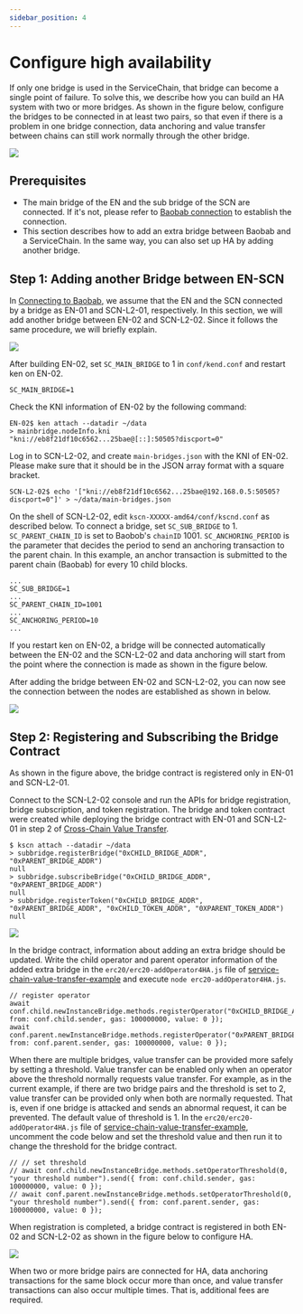 ```yaml
---
sidebar_position: 4
---
```


# Configure high availability

If only one bridge is used in the ServiceChain, that bridge can become a single point of failure. To solve this, we describe how you can build an HA system with two or more bridges. As shown in the figure below, configure the bridges to be connected in at least two pairs, so that even if there is a problem in one bridge connection, data anchoring and value transfer between chains can still work normally through the other bridge.

![](/img/nodes/sc-ha-arch.png)


## Prerequisites <a id="prerequisites"></a>
 - The main bridge of the EN and the sub bridge of the SCN are connected. If it's not, please refer to [Baobab connection](en-scn-connection.md) to establish the connection.
 - This section describes how to add an extra bridge between Baobab and a ServiceChain. In the same way, you can also set up HA by adding another bridge.

## Step 1: Adding another Bridge between EN-SCN <a id="step-1-adding-another-bridge-between-en-scn"></a>

In [Connecting to Baobab](en-scn-connection.md), we assume that the EN and the SCN connected by a bridge as EN-01 and SCN-L2-01, respectively. In this section, we will add another bridge between EN-02 and SCN-L2-02. 
Since it follows the same procedure, we will briefly explain.


![](/img/nodes/sc-ha-add-bridge.png)

After building EN-02, set `SC_MAIN_BRIDGE` to 1 in `conf/kend.conf` and restart ken on EN-02.

```console
SC_MAIN_BRIDGE=1
```

Check the KNI information of EN-02 by the following command: 


```console
EN-02$ ken attach --datadir ~/data
> mainbridge.nodeInfo.kni
"kni://eb8f21df10c6562...25bae@[::]:50505?discport=0"
```

Log in to SCN-L2-02, and create `main-bridges.json` with the KNI of EN-02. Please make sure that it should be in the JSON array format with a square bracket.


```console
SCN-L2-02$ echo '["kni://eb8f21df10c6562...25bae@192.168.0.5:50505?discport=0"]' > ~/data/main-bridges.json
```

On the shell of SCN-L2-02, edit `kscn-XXXXX-amd64/conf/kscnd.conf` as described below.
To connect a bridge, set `SC_SUB_BRIDGE` to 1.
`SC_PARENT_CHAIN_ID` is set to Baobob's `chainID` 1001. 
`SC_ANCHORING_PERIOD` is the parameter that decides the period to send an anchoring transaction to the parent chain. In this example, an anchor transaction is submitted to the parent chain (Baobab) for every 10 child blocks.
```
...
SC_SUB_BRIDGE=1
...
SC_PARENT_CHAIN_ID=1001
...
SC_ANCHORING_PERIOD=10
...
```


If you restart ken on EN-02, a bridge will be connected automatically between the EN-02 and the SCN-L2-02 and data anchoring will start from the point where the connection is made as shown in the figure below.

After adding the bridge between EN-02 and SCN-L2-02, you can now see the connection between the nodes are established as shown in below.

![](/img/nodes/sc-ha-before-register.png)

## Step 2: Registering and Subscribing the Bridge Contract <a id="step-2-registering-and-subscribing-the-bridge-contract"></a>

As shown in the figure above, the bridge contract is registered only in EN-01 and SCN-L2-01.

Connect to the SCN-L2-02 console and run the APIs for bridge registration, bridge subscription, and token registration. The bridge and token contract were created while deploying the bridge contract with EN-01 and SCN-L2-01 in step 2 of [Cross-Chain Value Transfer](value-transfer.md).

```
$ kscn attach --datadir ~/data
> subbridge.registerBridge("0xCHILD_BRIDGE_ADDR", "0xPARENT_BRIDGE_ADDR")
null
> subbridge.subscribeBridge("0xCHILD_BRIDGE_ADDR", "0xPARENT_BRIDGE_ADDR")
null
> subbridge.registerToken("0xCHILD_BRIDGE_ADDR", "0xPARENT_BRIDGE_ADDR", "0xCHILD_TOKEN_ADDR", "0XPARENT_TOKEN_ADDR")
null
```

![](/img/nodes/sc-ha-before-register2.png)

In the bridge contract, information about adding an extra bridge should be updated. Write the child operator and parent operator information of the added extra bridge in the `erc20/erc20-addOperator4HA.js` file of [service-chain-value-transfer-example](https://github.com/klaytn/servicechain-value-transfer-examples) and execute `node erc20-addOperator4HA.js`.

```
// register operator
await conf.child.newInstanceBridge.methods.registerOperator("0xCHILD_BRIDGE_ADDR").send({ from: conf.child.sender, gas: 100000000, value: 0 });
await conf.parent.newInstanceBridge.methods.registerOperator("0xPARENT_BRIDGE_ADDR").send({ from: conf.parent.sender, gas: 100000000, value: 0 });
```

When there are multiple bridges, value transfer can be provided more safely by setting a threshold. Value transfer can be enabled only when an operator above the threshold normally requests value transfer. For example, as in the current example, if there are two bridge pairs and the threshold is set to 2, value transfer can be provided only when both are normally requested. That is, even if one bridge is attacked and sends an abnormal request, it can be prevented. The default value of threshold is 1. In the `erc20/erc20-addOperator4HA.js` file of [service-chain-value-transfer-example](https://github.com/klaytn/servicechain-value-transfer-examples), uncomment the code below and set the threshold value and then run it to change the threshold for the bridge contract.

```
// // set threshold
// await conf.child.newInstanceBridge.methods.setOperatorThreshold(0, "your threshold number").send({ from: conf.child.sender, gas: 100000000, value: 0 });
// await conf.parent.newInstanceBridge.methods.setOperatorThreshold(0, "your threshold number").send({ from: conf.parent.sender, gas: 100000000, value: 0 });
```


When registration is completed, a bridge contract is registered in both EN-02 and SCN-L2-02 as shown in the figure below to configure HA.

![](/img/nodes/sc-ha-after-register.png)


When two or more bridge pairs are connected for HA, data anchoring transactions for the same block occur more than once, and value transfer transactions can also occur multiple times. That is, additional fees are required.